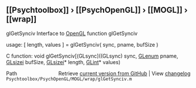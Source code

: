 ## [[Psychtoolbox]] &#8250; [[PsychOpenGL]] &#8250; [[MOGL]] &#8250; [[wrap]]

glGetSynciv  Interface to [OpenGL](OpenGL) function glGetSynciv  
  
usage:  [ length, values ] = glGetSynciv( sync, pname, bufSize )  
  
C function:  void glGetSynciv[(GLsync]((GLsync) sync, [GLenum](GLenum) pname, [GLsizei](GLsizei) bufSize, [GLsizei](GLsizei)\* length, [GLint](GLint)\* values)  




<div class="code_header" style="text-align:right;">
  <span style="float:left;">Path&nbsp;&nbsp;</span> <span class="counter">Retrieve <a href=
  "https://raw.github.com/Psychtoolbox-3/Psychtoolbox-3/beta/Psychtoolbox/PsychOpenGL/MOGL/wrap/glGetSynciv.m">current version from GitHub</a> | View <a href=
  "https://github.com/Psychtoolbox-3/Psychtoolbox-3/commits/beta/Psychtoolbox/PsychOpenGL/MOGL/wrap/glGetSynciv.m">changelog</a></span>
</div>
<div class="code">
  <code>Psychtoolbox/PsychOpenGL/MOGL/wrap/glGetSynciv.m</code>
</div>

